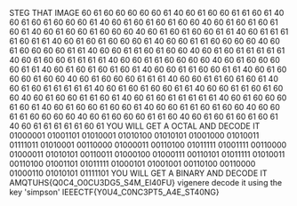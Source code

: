 STEG THAT IMAGE					                    60 61 60 60 60 60 60 61 40 60 61 60 60 61 61 60 61 40 60 61 60 61 60 60 60 61 40 60 61 60 61 60 61 60 60 40 60 61 60 61 60 61 60 61 40 60 61 60 60 61 60 60 60 40 60 61 60 61 60 60 61 61 40 60 61 61 61 61 60 61 61 40 60 61 60 61 60 60 60 61 40 60 60 61 61 60 60 60 60 40 60 61 60 60 60 60 61 61 40 60 60 61 61 60 61 60 60 40 60 61 60 61 61 61 61 61 40 60 61 60 60 61 61 61 61 40 60 60 61 61 60 60 60 60 40 60 61 60 60 60 60 61 61 40 60 61 60 61 60 61 60 61 40 60 60 61 61 60 60 61 61 40 60 61 60 60 60 61 60 60 40 60 61 60 60 60 61 61 61 40 60 60 61 61 60 61 60 61 40 60 61 60 61 61 61 61 61 40 60 61 60 61 60 60 61 61 40 60 60 61 61 60 61 60 60 40 60 61 60 60 61 61 60 61 40 60 61 60 61 61 61 61 61 40 60 61 60 60 60 61 60 61 40 60 61 60 60 61 60 60 61 40 60 60 61 61 60 61 60 60 40 60 60 61 61 60 60 60 60 40 60 61 60 60 60 61 61 60 40 60 61 60 61 60 61 60 61 40 60 61 61 61 61 61 60 61
YOU WILL GET A OCTAL AND DECODE IT		      01000001 01001101 01010001 01010100 01010101 01001000 01010011 01111011 01010001 00110000 01000011 00110100 01011111 01001111 00110000 01000011 01010101 00110011 01000100 01000111 00110101 01011111 01010011 00110100 01001101 01011111 01000101 01001001 00110100 00110000 01000110 01010101 01111101
YOU WILL GET A BINARY AND DECODE IT		      AMQTUHS{Q0C4_O0CU3DG5_S4M_EI40FU}
vigenere decode it using the key 'simpson'	IEEECTF{Y0U4_C0NC3PT5_A4E_ST40NG}
